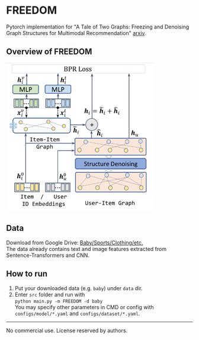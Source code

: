 # FREEDOM
Pytorch implementation for "A Tale of Two Graphs: Freezing and Denoising Graph Structures for Multimodal Recommendation" [arxiv](https://arxiv.org/abs/2211.06924).

## Overview of FREEDOM
<p>
<img src="./images/FREEDOM.png" width="400">
</p>

## Data  
Download from Google Drive: [Baby/Sports/Clothing/etc.](https://drive.google.com/drive/folders/13cBy1EA_saTUuXxVllKgtfci2A09jyaG?usp=sharing)  
The data already contains text and image features extracted from Sentence-Transformers and CNN.  

## How to run
1. Put your downloaded data (e.g. `baby`) under `data` dir.
2. Enter `src` folder and run with  
`python main.py -m FREEDOM -d baby`  
You may specify other parameters in CMD or config with `configs/model/*.yaml` and `configs/dataset/*.yaml`.

---
No commercial use. License reserved by authors.
